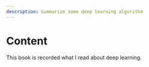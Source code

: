 ```yaml
---
description: Summarize some deep learning algorithm
---
```


# Content

This book is recorded what I read about deep learning.


